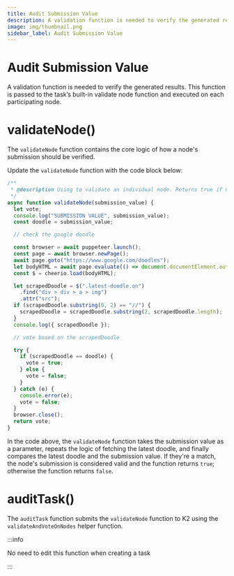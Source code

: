 ```yaml
---
title: Audit Submission Value
description: A validation function is needed to verify the generated results. This function is passed to the task’s built-in validate node function and executed on each participating node.
image: img/thumbnail.png
sidebar_label: Audit Submission Value
---
```


# Audit Submission Value

A validation function is needed to verify the generated results. This function is passed to the task’s built-in validate node function and executed on each participating node.

# validateNode()

The `validateNode` function contains the core logic of how a node's submission should be verified.

Update the `validateNode` function with the code block below:

```javascript
/**
 * @description Using to validate an individual node. Returns true if node submission is valid
 */
async function validateNode(submission_value) {
  let vote;
  console.log("SUBMISSION VALUE", submission_value);
  const doodle = submission_value;

  // check the google doodle

  const browser = await puppeteer.launch();
  const page = await browser.newPage();
  await page.goto("https://www.google.com/doodles");
  let bodyHTML = await page.evaluate(() => document.documentElement.outerHTML);
  const $ = cheerio.load(bodyHTML);

  let scrapedDoodle = $(".latest-doodle.on")
    .find("div > div > a > img")
    .attr("src");
  if (scrapedDoodle.substring(0, 2) == "//") {
    scrapedDoodle = scrapedDoodle.substring(2, scrapedDoodle.length);
  }
  console.log({ scrapedDoodle });

  // vote based on the scrapedDoodle

  try {
    if (scrapedDoodle == doodle) {
      vote = true;
    } else {
      vote = false;
    }
  } catch (e) {
    console.error(e);
    vote = false;
  }
  browser.close();
  return vote;
}
```

In the code above, the `validateNode` function takes the submission value as a parameter, repeats the logic of fetching the latest doodle, and finally compares the latest doodle and the submission value. If they're a match, the node's submission is considered valid and the function returns `true`; otherwise the function returns `false`.

# auditTask()

The `auditTask` function submits the `validateNode` function to K2 using the `validateAndVoteOnNodes` helper function.

:::info

No need to edit this function when creating a task

:::
